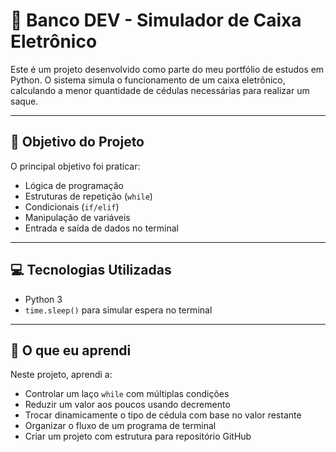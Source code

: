 # 🏦 Banco DEV - Simulador de Caixa Eletrônico

Este é um projeto desenvolvido como parte do meu portfólio de estudos em Python. O sistema simula o funcionamento de um caixa eletrônico, calculando a menor quantidade de cédulas necessárias para realizar um saque.

---

## 🎯 Objetivo do Projeto

O principal objetivo foi praticar:

- Lógica de programação
- Estruturas de repetição (`while`)
- Condicionais (`if/elif`)
- Manipulação de variáveis
- Entrada e saída de dados no terminal

---

## 💻 Tecnologias Utilizadas

- Python 3
- `time.sleep()` para simular espera no terminal

---

## 🧠 O que eu aprendi

Neste projeto, aprendi a:

- Controlar um laço `while` com múltiplas condições
- Reduzir um valor aos poucos usando decremento
- Trocar dinamicamente o tipo de cédula com base no valor restante
- Organizar o fluxo de um programa de terminal
- Criar um projeto com estrutura para repositório GitHub
